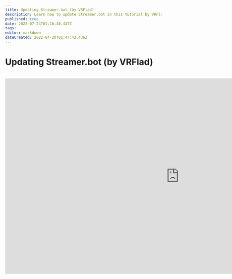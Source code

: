 ```yaml
---
title: Updating Streamer.bot (by VRFlad)
description: Learn how to update Streamer.bot in this tutorial by VRFlad.
published: true
date: 2022-07-24T04:16:40.437Z
tags: 
editor: markdown
dateCreated: 2022-04-20T01:47:42.436Z
---
```


# Updating Streamer.bot (by VRFlad)

<br>
<iframe width="1120" height="630" src="https://www.youtube.com/embed/DmzVuyAXefI" title="YouTube video player" frameborder="0" allow="accelerometer; autoplay; clipboard-write; encrypted-media; gyroscope; picture-in-picture" allowfullscreen></iframe>